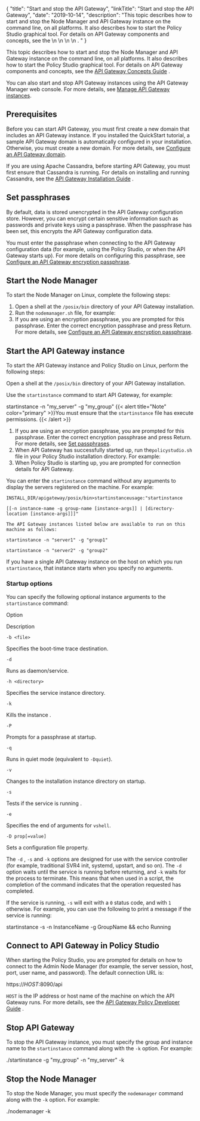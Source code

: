 {
"title": "Start and stop the API Gateway",
"linkTitle": "Start and stop the API Gateway",
"date": "2019-10-14",
"description": "This topic describes how to start and stop the Node Manager and API Gateway instance on the command line, on all platforms. It also describes how to start the Policy Studio graphical tool. For details on API Gateway components and concepts, see the \\n \\n \\n \\n . "
}
﻿

This topic describes how to start and stop the Node Manager and API Gateway instance on the command line, on all platforms. It also describes how to start the Policy Studio graphical tool. For details on API Gateway components and concepts, see the
[API Gateway Concepts Guide](/bundle/APIGateway_77_ConceptsGuide_allOS_en_HTML5)
.

You can also start and stop API Gateway instances using the API Gateway Manager web console. For more details, see [Manage API Gateway instances](managetopology.htm#Manage).

Prerequisites
-------------

Before you can start API Gateway, you must first create a new domain that includes an API Gateway instance. If you installed the QuickStart tutorial, a sample API Gateway domain is automatically configured in your installation. Otherwise, you must create a new domain. For more details, see [Configure an API Gateway domain](makegateway.htm).

If you are using Apache Cassandra, before starting API Gateway, you must first ensure that Cassandra is running. For details on installing and running Cassandra, see the
[API Gateway Installation Guide](/bundle/APIGateway_77_InstallationGuide_allOS_en_HTML5/)
.

Set passphrases
---------------

By default, data is stored unencrypted in the API Gateway configuration store. However, you can encrypt certain sensitive information such as passwords and private keys using a passphrase. When the passphrase has been set, this encrypts the API Gateway configuration data.

You must enter the passphrase when connecting to the API Gateway configuration data (for example, using the Policy Studio, or when the API Gateway starts up). For more details on configuring this passphrase, see [Configure an API Gateway encryption passphrase](general_passphrase.htm).

Start the Node Manager
----------------------

To start the Node Manager on Linux, complete the following steps:

1.  Open a shell at the `/posix/bin`
    directory of your API Gateway installation.
2.  Run the `nodemanager.sh`
    file, for example:
3.  If you are using an encryption passphrase, you are prompted for this passphrase. Enter the correct encryption passphrase and press Return. For more details, see [Configure an API Gateway encryption passphrase](general_passphrase.htm).

Start the API Gateway instance
------------------------------

To start the API Gateway instance and Policy Studio on Linux, perform the following steps:

Open a shell at the `/posix/bin`
directory of your API Gateway installation.

Use the `startinstance`
command to start API Gateway, for example:

startinstance -n "my\_server" -g "my\_group"
{{< alert title="Note" color="primary" >}}You must ensure that the `startinstance`
file has execute permissions. {{< /alert >}}

1.  If you are using an encryption passphrase, you are prompted for this passphrase. Enter the correct encryption passphrase and press Return. For more details, see [Set passphrases](#Set).
2.  When API Gateway has successfully started up, run the`policystudio.sh`
    file in your Policy Studio installation directory. For example:
3.  When Policy Studio is starting up, you are prompted for connection details for API Gateway.

You can enter the `startinstance`
command without any arguments to display the servers registered on the machine. For example:

``` {space="preserve"}
INSTALL_DIR/apigateway/posix/bin>startinstanceusage:"startinstance 
```

``` {space="preserve"}
[[-n instance-name -g group-name [instance-args]] | [directory-location [instance-args]]]"
```

``` {space="preserve"}
The API Gateway instances listed below are available to run on this machine as follows:
```

``` {space="preserve"}
startinstance -n "server1" -g "group1"
```

``` {space="preserve"}
startinstance -n "server2" -g "group2"
```

If you have a single API Gateway instance on the host on which you run `startinstance`, that instance starts when you specify no arguments.

### Startup options

You can specify the following optional instance arguments to the `startinstance`
command:

Option

Description

`-b <file>`

Specifies the boot-time trace destination.

`-d`

Runs as daemon/service.

`-h <directory>`

Specifies the service instance directory.

`-k`

Kills the instance .

`-P`

Prompts for a passphrase at startup.

`-q`

Runs in quiet mode (equivalent to `-Dquiet`).

`-v`

Changes to the installation instance directory on startup.

`-s`

Tests if the service is running .

`-e`

Specifies the end of arguments for `vshell`.

`-D prop[=value]`

Sets a configuration file property.

The `-d`
, `-s`
and `-k`
options are designed for use with the service controller (for example, traditional SVR4 init, systemd, upstart, and so on). The `-d`
option waits until the service is running before returning, and `-k`
waits for the process to terminate. This means that when used in a script, the completion of the command indicates that the operation requested has completed.

If the service is running, `-s`
will exit with a `0`
status code, and with `1`
otherwise. For example, you can use the following to print a message if the service is running:

startinstance -s -n InstanceName -g GroupName && echo Running

Connect to API Gateway in Policy Studio
---------------------------------------

When starting the Policy Studio, you are prompted for details on how to connect to the Admin Node Manager (for example, the server session, host, port, user name, and password). The default connection URL is:

https://*HOST*:8090/api

`HOST`
is the IP address or host name of the machine on which the API Gateway runs. For more details, see the
[API Gateway Policy Developer Guide](/bundle/APIGateway_77_PolicyDevGuide_allOS_en_HTML5/)
.

Stop API Gateway
----------------

To stop the API Gateway instance, you must specify the group and instance name to the `startinstance`
command along with the `-k`
option. For example:

./startinstance -g "my\_group" -n "my\_server" -k

Stop the Node Manager
---------------------

To stop the Node Manager, you must specify the `nodemanager`
command along with the `-k`
option. For example:

./nodemanager -k
